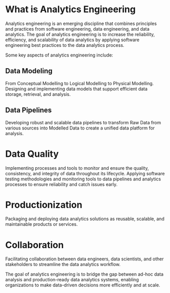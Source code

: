 # What is Analytics Engineering

Analytics engineering is an emerging discipline that combines principles and practices from software engineering, data engineering, and data analytics. The goal of analytics engineering is to increase the reliability, efficiency, and scalability of data analytics by applying software engineering best practices to the data analytics process.

Some key aspects of analytics engineering include:


## Data Modeling
From Conceptual Modelling to Logical Modelling to Physical Modelling. Designing and implementing data models that support efficient data storage, retrieval, and analysis.

## Data Pipelines
Developing robust and scalable data pipelines to transform Raw Data from various sources into Modelled Data to create a unified data platform for analysis.

# Data Quality 
Implementing processes and tools to monitor and ensure the quality, consistency, and integrity of data throughout its lifecycle. Applying software testing methodologies and monitoring tools to data pipelines and analytics processes to ensure reliability and catch issues early.

# Productionization
Packaging and deploying data analytics solutions as reusable, scalable, and maintainable products or services.
   
# Collaboration
Facilitating collaboration between data engineers, data scientists, and other stakeholders to streamline the data analytics workflow.

The goal of analytics engineering is to bridge the gap between ad-hoc data analysis and production-ready data analytics systems, enabling organizations to make data-driven decisions more efficiently and at scale.
